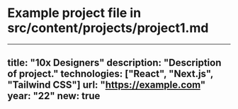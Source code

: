 # Example project file in src/content/projects/project1.md
---
title: "10x Designers"
description: "Description of project."
technologies: ["React", "Next.js", "Tailwind CSS"]
url: "https://example.com"
year: "22"
new: true
---

